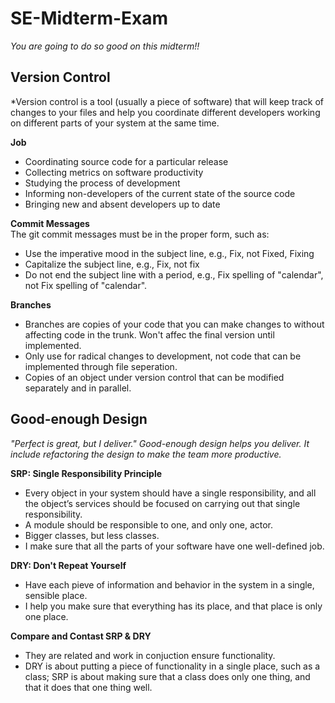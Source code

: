 # SE-Midterm-Exam  
*You are going to do so good on this midterm!!*  

## Version Control  
*Version control is a tool (usually a piece of software) that will keep track of changes to your files and help you coordinate different developers working on different parts of your system at the same time.

**Job**  
- Coordinating source code for a particular release
- Collecting metrics on software productivity
- Studying the process of development
- Informing non-developers of the current state of the source code
- Bringing new and absent developers up to date  

**Commit Messages**  
The git commit messages must be in the proper form, such as:
- Use the imperative mood in the subject line, e.g., Fix, not Fixed, Fixing
- Capitalize the subject line, e.g., Fix, not fix
- Do not end the subject line with a period, e.g., Fix spelling of "calendar", not Fix spelling of "calendar".

**Branches**  
- Branches are copies of your code that you can make changes to without affecting code in the trunk. Won't affec the final version until implemented.
- Only use for radical changes to development, not code that can be implemented through file seperation.
- Copies of an object under version control that can be modified separately and in parallel.  

## Good-enough Design  
*"Perfect is great, but I deliver."*
*Good-enough design helps you deliver. It include refactoring the design to make the team more productive.*  

**SRP: Single Responsibility Principle**  
- Every object in your system should have a single responsibility, and all the object’s services should be focused on carrying out that single responsibility.
- A module should be responsible to one, and only one, actor.  
- Bigger classes, but less classes.
- I make sure that all the parts of your software have one well-defined job.

**DRY: Don't Repeat Yourself**  
- Have each pieve of information and behavior in the system in a single, sensible place.
- I help you make sure that everything has its place, and that place is only one place.  

**Compare and Contast SRP & DRY**  
- They are related and work in conjuction ensure functionality.  
- DRY is about putting a piece of functionality in a single place, such as a class; SRP is about making sure that a class does only one thing, and that it does that one thing well.